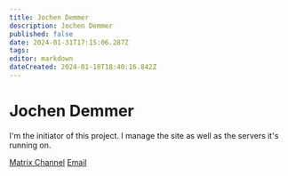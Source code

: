 ```yaml
---
title: Jochen Demmer
description: Jochen Demmer
published: false
date: 2024-01-31T17:15:06.287Z
tags: 
editor: markdown
dateCreated: 2024-01-18T18:40:16.842Z
---
```


# Jochen Demmer

I'm the initiator of this project. I manage the site as well as the servers it's running on.

[Matrix Channel](https://matrix.to/#/#gosix.net:libcom.de)
[Email](mailto:jochen@winteltosh.de)